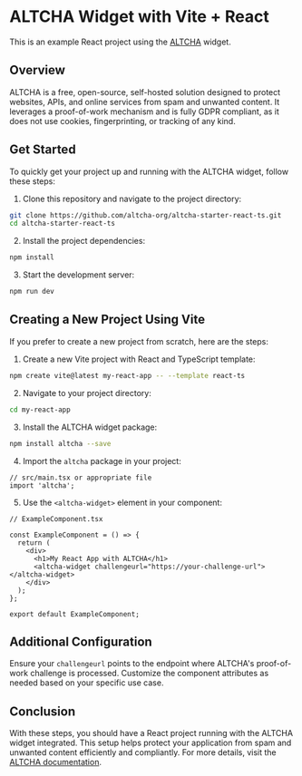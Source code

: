 # ALTCHA Widget with Vite + React

This is an example React project using the [ALTCHA](https://altcha.org) widget.

## Overview

ALTCHA is a free, open-source, self-hosted solution designed to protect websites, APIs, and online services from spam and unwanted content. It leverages a proof-of-work mechanism and is fully GDPR compliant, as it does not use cookies, fingerprinting, or tracking of any kind.

## Get Started

To quickly get your project up and running with the ALTCHA widget, follow these steps:

1. Clone this repository and navigate to the project directory:

```sh
git clone https://github.com/altcha-org/altcha-starter-react-ts.git
cd altcha-starter-react-ts
```

2. Install the project dependencies:

```sh
npm install
```

3. Start the development server:

```sh
npm run dev
```

## Creating a New Project Using Vite

If you prefer to create a new project from scratch, here are the steps:

1. Create a new Vite project with React and TypeScript template:

```sh
npm create vite@latest my-react-app -- --template react-ts
```

2. Navigate to your project directory:

```sh
cd my-react-app
```

3. Install the ALTCHA widget package:

```sh
npm install altcha --save
```

4. Import the `altcha` package in your project:

```tsx
// src/main.tsx or appropriate file
import 'altcha';
```

5. Use the `<altcha-widget>` element in your component:

```tsx
// ExampleComponent.tsx

const ExampleComponent = () => {
  return (
    <div>
      <h1>My React App with ALTCHA</h1>
      <altcha-widget challengeurl="https://your-challenge-url"></altcha-widget>
    </div>
  );
};

export default ExampleComponent;
```

## Additional Configuration

Ensure your `challengeurl` points to the endpoint where ALTCHA's proof-of-work challenge is processed. Customize the component attributes as needed based on your specific use case.

## Conclusion

With these steps, you should have a React project running with the ALTCHA widget integrated. This setup helps protect your application from spam and unwanted content efficiently and compliantly. For more details, visit the [ALTCHA documentation](https://altcha.org/docs/get-started).
